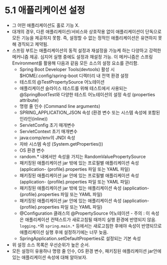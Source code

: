 # 5.1 애플리케이션 설정
- 그 어떤 애플리케이션도 홀로 기능 X.
- 대개의 경우, 다른 애플리케이션/서비스와 상호작용 없이 애플리케이션이 단독으로 모든 기능을 제공하지 못함. 즉, 설정할 수 없는 정적인 애플리케이션은 유연하지 못해 경직되고 제약됨.
- 스프링 부트는 애플리케이션의 동적 설정과 재설정을 가능케 하는 다양하고 강력한 메커니즘 제공. 심지어 실행 중에도 설정과 재설정 가능. 이 메커니즘은 스프링 Environment를 활용해 다음과 같음
모든 소스의 설정 요소를 관리함.
  - Spring Boot Developer Tools(devtools) 활성 시 $HOME/.config/spring-boot 디렉터리 내 전역 환경 설정
  - 테스트의 @TestPropertySource 어노테이션
  - 애플리케이션 슬라이스 테스트를 위해 테스트에서 사용되는 @SpringBootTest와 다양한 테스트 어노테이션의 설정 속성 (properties attribute)
  - 명령 줄 인수 (Command line arguments)
  - SPRING_APPLICATION_JSON 속성 (환경 변수 또는 시스템 속성에 포함된 인라인(inline))
  - ServletConfig 초기 매개변수
  - ServletContext 초기 매개변수
  - java:comp/env의 JNDI 속성
  - 자바 시스템 속성 (System.getProperties())
  - OS 환경 변수
  - random.* 내에서만 속성을 가지는 RandomValuePropertySource
  - 패키징된 애플리케이션 jar 밖에 있는 프로필별 애플리케이션 속성 (application- {profile}.properties 파일 또는 YAML 파일)
  - 패키징된 애플리케이션 jar 안에 있는 프로필별 애플리케이션 속성 (application- {profile}.properties 파일 또는 YAML 파일)
  - 패키징된 애플리케이션 jar 밖에 있는 애플리케이션 속성 (application- {profile}.properties 파일 또는 YAML 파일)
  - 패키징된 애플리케이션 jar 안에 있는 애플리케이션 속성 (application- {profile}.properties 파일 또는 YAML 파일)
  - @Configuration 클래스의 @PropertySource 어노테이션 - 주의 : 이 속성은 애플리케이션 컨텍스트가 새로고침될 때까지 실행 환경에 반영되지 않음. `logging.*`와 `spring.main.*` 
    등에서는 새로고침한 후에야 속성이 반영되므로 애플리케이션 실행 후에 설정하기에는 너무 늦음.
  - SpringApplication.setDefaultProperties로 설정되는 기본 속성
- 위 설정 소스 목록은 우선순위가 높은 순서.
- 모든 설정이 유용하나 명령 줄 인수, OS 환경 변수, 패키징된 애플리케이션 jar안에 있는 애플리케이션 속성에 대해 알아보자.
